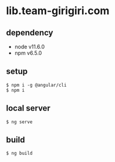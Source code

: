 # lib.team-girigiri.com
## dependency
- node v11.6.0
- npm v6.5.0

## setup
```
$ npm i -g @angular/cli
$ npm i
```

## local server
```
$ ng serve
```

## build
```
$ ng build
```
